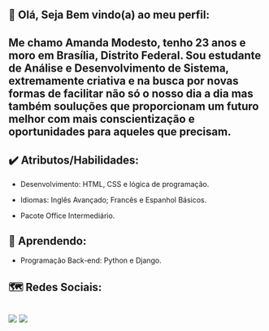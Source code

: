 👋 Olá, Seja Bem vindo(a) ao meu perfil:
-
Me chamo Amanda Modesto, tenho 23 anos e moro em Brasília, Distrito Federal. Sou estudante de Análise e Desenvolvimento de Sistema, extremamente criativa e na busca por novas formas de facilitar não só o nosso dia a dia mas também souluções que proporcionam um futuro melhor com mais conscientização e oportunidades para aqueles que precisam.
--
✔️ Atributos/Habilidades:
-
- Desenvolvimento: HTML, CSS e lógica de programação.

- Idiomas: Inglês Avançado; Francês e Espanhol Básicos.

- Pacote Office Intermediário.

🌱 Aprendendo:
-
- Programação Back-end: Python e Django.

🗺️ Redes Sociais:
-
[<img src= "https://img.shields.io/badge/amanda_velozo2@hotmail.com-0078D4?style=for-the-badge&logo=microsoft-outlook&logoColor=white"/>](mailto:"amanda_velozo2@hotmail.com") 
[<img src="https://img.shields.io/badge/linkedin-%230077B5.svg?&style=for-the-badge&logo=linkedin&logoColor=white" />](https://www.linkedin.com/in/amanda-modesto-196a161b7/)
-

<!---
AMND22/AMND22 is a ✨ special ✨ repository because its `README.md` (this file) appears on your GitHub profile.
You can click the Preview link to take a look at your changes.
--->

